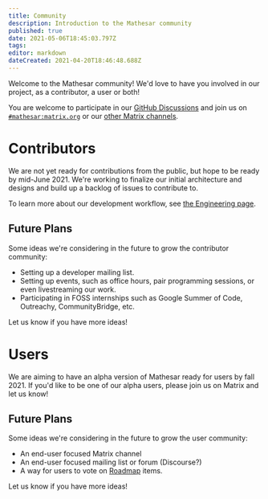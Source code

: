 ```yaml
---
title: Community
description: Introduction to the Mathesar community
published: true
date: 2021-05-06T18:45:03.797Z
tags: 
editor: markdown
dateCreated: 2021-04-20T18:46:48.688Z
---
```


Welcome to the Mathesar community! We'd love to have you involved in our project, as a contributor, a user or both!

You are welcome to participate in our [GitHub Discussions](https://github.com/centerofci/mathesar/discussions) and join us on [`#mathesar:matrix.org`](https://matrix.to/#/#mathesar:matrix.org) or our [other Matrix channels](https://matrix.to/#/+mathesar:matrix.org).

# Contributors
We are not yet ready for contributions from the public, but hope to be ready by mid-June 2021. We're working to finalize our initial architecture and designs and build up a backlog of issues to contribute to.

To learn more about our development workflow, see [the Engineering page](/engineering).

## Future Plans
Some ideas we're considering in the future to grow the contributor community:
- Setting up a developer mailing list.
- Setting up events, such as office hours, pair programming sessions, or even livestreaming our work.
- Participating in FOSS internships such as Google Summer of Code, Outreachy, CommunityBridge, etc.

Let us know if you have more ideas!

# Users
We are aiming to have an alpha version of Mathesar ready for users by fall 2021. If you'd like to be one of our alpha users, please join us on Matrix and let us know!

## Future Plans
Some ideas we're considering in the future to grow the user community:
- An end-user focused Matrix channel
- An end-user focused mailing list or forum (Discourse?)
- A way for users to vote on [Roadmap](/product/roadmap) items.

Let us know if you have more ideas!
